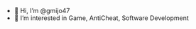 - 👋 Hi, I’m @gmijo47
- 👀 I’m interested in Game, AntiCheat, Software Development

<!---
gmijo47/gmijo47 is a ✨ special ✨ repository because its `README.md` (this file) appears on your GitHub profile.
You can click the Preview link to take a look at your changes.
--->
